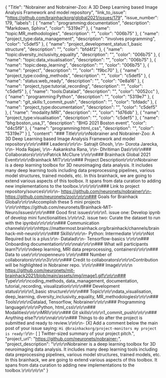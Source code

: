 {
  "Title": "Nobrainer and Nobrainer-Zoo: A 3D Deep Learning based Image Analysis Framework and model repository",
  "link_to_issue": "https://github.com/brainhackorg/global2021/issues/179",
  "issue_number": 179,
  "labels": [
    {
      "name": "programming:documentation",
      "description": "Markdown, Sphinx",
      "color": "5319e7"
    },
    {
      "name": "topic:MR_methodologies",
      "description": "",
      "color": "006b75"
    },
    {
      "name": "project_type:data_management",
      "description": "involves programming",
      "color": "c5def5"
    },
    {
      "name": "project_development_status:1_basic structure",
      "description": "",
      "color": "bfd4f2"
    },
    {
      "name": "topic:diversity_inclusivity_equality",
      "description": "",
      "color": "006b75"
    },
    {
      "name": "topic:data_visualisation",
      "description": "",
      "color": "006b75"
    },
    {
      "name": "topic:deep_learning",
      "description": "",
      "color": "006b75"
    },
    {
      "name": "project",
      "description": "",
      "color": "f9bc70"
    },
    {
      "name": "project_type:coding_methods",
      "description": "",
      "color": "c5def5"
    },
    {
      "name": "status:web_ready",
      "description": "",
      "color": "0e8a16"
    },
    {
      "name": "project_type:tutorial_recording",
      "description": "",
      "color": "c5def5"
    },
    {
      "name": "tools:Datalad",
      "description": "",
      "color": "0052cc"
    },
    {
      "name": "programming:Python",
      "description": "",
      "color": "5319e7"
    },
    {
      "name": "git_skills:1_commit_push",
      "description": "",
      "color": "bfdadc"
    },
    {
      "name": "project_type:documentation",
      "description": "",
      "color": "c5def5"
    },
    {
      "name": "modality:MRI",
      "description": "",
      "color": "1d76db"
    },
    {
      "name": "project_type:visualisation",
      "description": "",
      "color": "c5def5"
    },
    {
      "name": "bhg:boston_usa_1",
      "description": "BHG 2021 Boston event",
      "color": "d4c5f9"
    },
    {
      "name": "programming:html_css",
      "description": "",
      "color": "5319e7"
    }
  ],
  "content": "### Title\r\n\r\nNobrainer and Nobrainer-Zoo: A 3D Deep Learning based Image Analysis Framework and model repository\r\n\r\n### Leaders\r\n\r\n- Satrajit Ghosh, \r\n- Dorota Jarecka, \r\n- Hoda Rajaei, \r\n- Aakanksha Rana, \r\n- Dhritiman Das\r\n\r\n### Collaborators\r\n\r\nPatrick McClure \r\n\r\n### Brainhack Global 2021 Event\r\n\r\nBrainhack MIT\r\n\r\n### Project Description\r\n\r\nNobrainer is a deep learning toolbox for 3D neuroimaging data analysis. It includes many deep learning tools including data preprocessing pipelines, various model structures, trained models, etc. In this brainhack, we are going to extend various aspects of this toolbox.  It spans from data curation to adding new implementations to the toolbox.\r\n\r\n\r\n### Link to project repository/sources\r\n\r\n- https://github.com/neuronets/nobrainer\r\n- https://github.com/neuronets/zoo\r\n\r\n### Goals for Brainhack Global\r\n\r\nAccomplish these 5 mini projects \r\n\r\nhttps://github.com/neuronets/Brainhack-MIT-Neuro/issues\r\n\r\n### Good first issues\r\n\r\n1. issue one: Develop ipynb of develop mini functionalities.\r\n\r\n2. issue two: Curate the dataset to run with the ipynbs\r\n\r\n\r\n### Communication channels\r\n\r\nhttps://mattermost.brainhack.org/brainhack/channels/brainhack-mit-neuro\r\n\r\n### Skills\r\n\r\n- Python: Intermediate \r\n\r\nNot Required but is a plus:\r\n- Datalad\r\n- Tensorflow-basics \r\n\r\n### Onboarding documentation\r\n\r\nna\r\n\r\n### What will participants learn?\r\n\r\ndeep learning, MRI data preprocessing, containers\r\n\r\n### Data to use\r\n\r\nopenneuro \r\n\r\n### Number of collaborators\r\n\r\n3\r\n\r\n### Credit to collaborators\r\n\r\nContribution will be highlighted in Nobrainer repo. \r\n\r\n### Image\r\n\r\n https://github.com/neuronets/mit-brainhack2021/blob/main/assets/img/image1.gif\r\n\r\n### Type\r\n\r\ncoding_methods, data_management, documentation, tutorial_recording, visualization\r\n\r\n### Development status\r\n\r\n1_basic structure\r\n\r\n### Topic\r\n\r\ndata_visualisation, deep_learning, diversity_inclusivity_equality, MR_methodologies\r\n\r\n### Tools\r\n\r\nDatalad, Tensorflow, Nobrainer\r\n\r\n### Programming language\r\n\r\nPython, html_css\r\n\r\n### Modalities\r\n\r\nMRI\r\n\r\n### Git skills\r\n\r\n1_commit_push\r\n\r\n### Anything else?\r\n\r\nna\r\n\r\n### Things to do after the project is submitted and ready to review.\r\n\r\n- [X] Add a comment below the main post of your issue saying: `Hi @brainhackorg/project-monitors my project is ready!`\r\n- [ ] Twitter-sized summary of your project pitch.",
  "project_url": "https://github.com/neuronets/nobrainer-",
  "project_description": "\r\n\r\nNobrainer is a deep learning toolbox for 3D neuroimaging data analysis. It includes many deep learning tools including data preprocessing pipelines, various model structures, trained models, etc. In this brainhack, we are going to extend various aspects of this toolbox.  It spans from data curation to adding new implementations to the toolbox.\r\n\r\n\r\n"
}